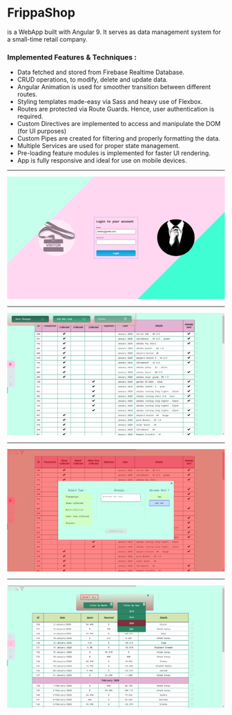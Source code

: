
# FrippaShop

is a WebApp built with Angular 9.
It serves as data management system for a small-time retail company.

### Implemented Features & Techniques :

* Data fetched and stored from Firebase Realtime Database.
* CRUD operations, to modify, delete and update data.
* Angular Animation is used for smoother transition between different routes.
* Styling templates made-easy via Sass and heavy use of Flexbox.
* Routes are protected via Route Guards. Hence, user authentication is required.
* Custom Directives are implemented to access and manipulate the DOM (for UI purposes)
* Custom Pipes are created for filtering and properly formatting the data.
* Multiple Services are used for proper state management. 
* Pre-loading feature modules is implemented for faster UI rendering.
* App is fully responsive and ideal for use on mobile devices.



__________________________________________________________________

![](AppPreviewScreenshots/intro.png)

__________________________________________________________________

![](AppPreviewScreenshots/table.png)

__________________________________________________________________

![](AppPreviewScreenshots/addNew.png)

__________________________________________________________________

![](AppPreviewScreenshots/filter.png)

